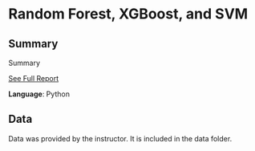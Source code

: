 # Random Forest, XGBoost, and SVM

## Summary

Summary

[See Full Report](null)

**Language**: Python

## Data

Data was provided by the instructor. 
It is included in the data folder.


